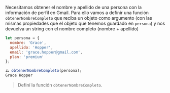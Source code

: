 Necesitamos obtener el nombre y apellido de una persona con la información de perfil en Gmail.
Para ello vamos a definir una función `obtenerNombreCompleto` que reciba un objeto como argumento (con las mismas propiedades que el objeto que tenemos guardado en `persona`) y nos devuelva un string con el nombre completo (nombre + apellido)

```js
let persona = {
  nombre: 'Grace',
  apellido: 'Hopper',
  email: 'grace.hopper@gmail.com',
  plan: 'premium'
};

ム obtenerNombreCompleto(persona);
Grace Hopper
```

> Definí la función `obtenerNombreCompleto`.